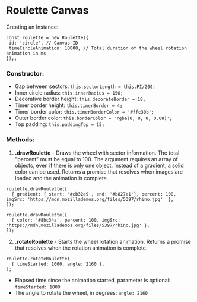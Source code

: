 # Roulette Canvas

Creating an Instance:
```
const roulette = new Roulette({
 id: 'circle', // Canvas ID
 timeCircleAnimation: 10000, // Total duration of the wheel rotation animation in ms
});;
```

### Constructor:
- Gap between sectors: ```this.sectorLength = this.PI/200;```
- Inner circle radius: ```this.innerRadius = 156;```
- Decorative border height: ```this.decorateBorder = 18;```
- Timer border height: ```this.timerBorder = 4;```
- Timer border color: ```this.timerBorderColor = '#ffc30b';``` 
- Outer border color: ```this.borderColor = 'rgba(0, 0, 0, 0.08)';``` 
- Top padding: ```this.paddingTop = 15;``` 

### Methods:
1. **.drawRoulette** - Draws the wheel with sector information. The total "percent" must be equal to 100. The argument requires an array of objects, even if there is only one object. Instead of a gradient, a solid color can be used. Returns a promise that resolves when images are loaded and the animation is complete.
```
roulette.drawRoulette([
  { gradient: { start: '#cb32e9', end: '#b827e1'}, percent: 100, imgSrc: 'https://mdn.mozillademos.org/files/5397/rhino.jpg'  },
]);
```
```
roulette.drawRoulette([
  { color: '#8bc34a', percent: 100, imgSrc: 'https://mdn.mozillademos.org/files/5397/rhino.jpg' },
]);
```

2. **.rotateRoulette** - Starts the wheel rotation animation. Returns a promise that resolves when the rotation animation is complete.
```
roulette.rotateRoulette(
  { timeStarted: 1000, angle: 2160 },
);
```
- Elapsed time since the animation started, parameter is optional: ```timeStarted: 1000```
- The angle to rotate the wheel, in degrees: ```angle: 2160```
